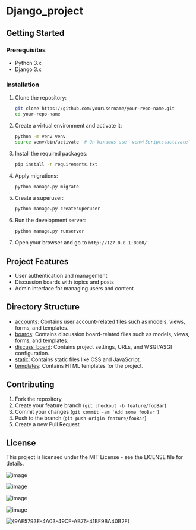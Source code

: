 # Django_project


## Getting Started

### Prerequisites

- Python 3.x
- Django 3.x

### Installation

1. Clone the repository:
    ```sh
    git clone https://github.com/yourusername/your-repo-name.git
    cd your-repo-name
    ```

2. Create a virtual environment and activate it:
    ```sh
    python -m venv venv
    source venv/bin/activate  # On Windows use `venv\Scripts\activate`
    ```

3. Install the required packages:
    ```sh
    pip install -r requirements.txt
    ```

4. Apply migrations:
    ```sh
    python manage.py migrate
    ```

5. Create a superuser:
    ```sh
    python manage.py createsuperuser
    ```

6. Run the development server:
    ```sh
    python manage.py runserver
    ```

7. Open your browser and go to `http://127.0.0.1:8000/`

## Project Features

- User authentication and management
- Discussion boards with topics and posts
- Admin interface for managing users and content

## Directory Structure

- [accounts](http://_vscodecontentref_/4): Contains user account-related files such as models, views, forms, and templates.
- [boards](http://_vscodecontentref_/5): Contains discussion board-related files such as models, views, forms, and templates.
- [discuss_board](http://_vscodecontentref_/6): Contains project settings, URLs, and WSGI/ASGI configuration.
- [static](http://_vscodecontentref_/7): Contains static files like CSS and JavaScript.
- [templates](http://_vscodecontentref_/8): Contains HTML templates for the project.

## Contributing

1. Fork the repository
2. Create your feature branch (`git checkout -b feature/fooBar`)
3. Commit your changes (`git commit -am 'Add some fooBar'`)
4. Push to the branch (`git push origin feature/fooBar`)
5. Create a new Pull Request

## License

This project is licensed under the MIT License - see the LICENSE file for details.


![image](https://github.com/user-attachments/assets/350ed893-4c5d-427f-ab6d-dac111765c88)

![image](https://github.com/user-attachments/assets/0d969fb1-fd63-4061-a5de-b0be42807428)

![image](https://github.com/user-attachments/assets/30ac74ee-3d37-4aee-af80-c8660ea1046a)

![image](https://github.com/user-attachments/assets/ca876611-9820-4db0-a941-8293b7593e37)


![{9AE5793E-4A03-49CF-AB76-41BF9BA40B2F}](https://github.com/user-attachments/assets/d4fe1d5a-d644-46e6-8cb8-9e00dfe67711)

